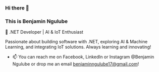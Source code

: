 ### Hi there 👋
### This is Benjamin Ngulube

🚀 .NET Developer | AI & IoT Enthusiast

Passionate about building software with .NET, exploring AI & Machine Learning, and integrating IoT solutions. Always learning and innovating!

- 📫 You can reach me on Facebook, LinkedIn or Instagram @Benjamin Ngulube or drop me an email benjaminngulube17@gmail.com!
